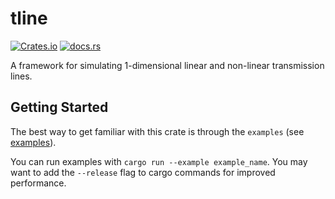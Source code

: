 # tline

[![Crates.io](https://img.shields.io/crates/v/tline)](https://crates.io/crates/tline)
[![docs.rs](https://img.shields.io/docsrs/tline)](https://docs.rs/tline)


A framework for simulating 1-dimensional linear and non-linear transmission lines.

## Getting Started
The best way to get familiar with this crate is through the `examples` (see [examples](https://github.com/jonah-h/tline/blob/main/examples)).

You can run examples with `cargo run --example example_name`.
You may want to add the `--release` flag to cargo commands for improved performance.
